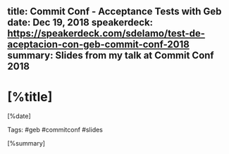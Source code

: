 title: Commit Conf - Acceptance Tests with Geb
date: Dec 19, 2018
speakerdeck: https://speakerdeck.com/sdelamo/test-de-aceptacion-con-geb-commit-conf-2018
summary: Slides from my talk at Commit Conf 2018
---

# [%title]

[%date]

Tags: #geb #commitconf #slides

[%summary]

<script async class="speakerdeck-embed" data-id="793bb11c7b854a139a0b84850c678246" data-ratio="1.77777777777778" src="//speakerdeck.com/assets/embed.js"></script>